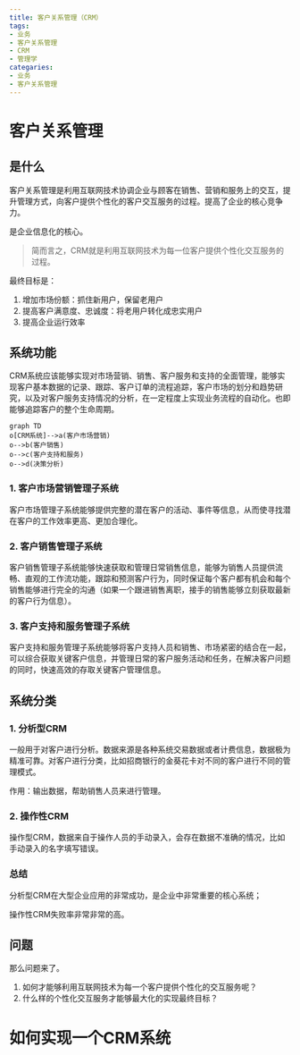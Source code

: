 ```yaml
---
title: 客户关系管理（CRM）
tags: 
- 业务
- 客户关系管理
- CRM
- 管理学
categaries: 
- 业务
- 客户关系管理
---
```




# 客户关系管理

## 是什么

客户关系管理是利用互联网技术协调企业与顾客在销售、营销和服务上的交互，提升管理方式，向客户提供个性化的客户交互服务的过程。提高了企业的核心竞争力。

是企业信息化的核心。

> 简而言之，CRM就是利用互联网技术为每一位客户提供个性化交互服务的过程。

最终目标是：

1. 增加市场份额：抓住新用户，保留老用户
2. 提高客户满意度、忠诚度：将老用户转化成忠实用户
3. 提高企业运行效率



## 系统功能

CRM系统应该能够实现对市场营销、销售、客户服务和支持的全面管理，能够实现客户基本数据的记录、跟踪、客户订单的流程追踪，客户市场的划分和趋势研究，以及对客户服务支持情况的分析，在一定程度上实现业务流程的自动化。也即能够追踪客户的整个生命周期。

```mermaid
graph TD
o[CRM系统]-->a(客户市场营销)
o-->b(客户销售)
o-->c(客户支持和服务)
o-->d(决策分析)
```

### 1. 客户市场营销管理子系统

客户市场管理子系统能够提供完整的潜在客户的活动、事件等信息，从而使寻找潜在客户的工作效率更高、更加合理化。



### 2. 客户销售管理子系统

客户销售管理子系统能够快速获取和管理日常销售信息，能够为销售人员提供流畅、直观的工作流功能，跟踪和预测客户行为，同时保证每个客户都有机会和每个销售能够进行完全的沟通（如果一个跟进销售离职，接手的销售能够立刻获取最新的客户行为信息）。



### 3. 客户支持和服务管理子系统

客户支持和服务管理子系统能够将客户支持人员和销售、市场紧密的结合在一起，可以综合获取关键客户信息，并管理日常的客户服务活动和任务，在解决客户问题的同时，快速高效的存取关键客户管理信息。



## 系统分类

### 1. 分析型CRM

一般用于对客户进行分析。数据来源是各种系统交易数据或者计费信息，数据极为精准可靠。对客户进行分类，比如招商银行的金葵花卡对不同的客户进行不同的管理模式。

作用：输出数据，帮助销售人员来进行管理。

### 2. 操作性CRM

操作型CRM，数据来自于操作人员的手动录入，会存在数据不准确的情况，比如手动录入的名字填写错误。



### 总结

分析型CRM在大型企业应用的非常成功，是企业中非常重要的核心系统；

操作性CRM失败率非常非常的高。



## 问题

那么问题来了。

1. 如何才能够利用互联网技术为每一个客户提供个性化的交互服务呢？
2. 什么样的个性化交互服务才能够最大化的实现最终目标？



# 如何实现一个CRM系统





